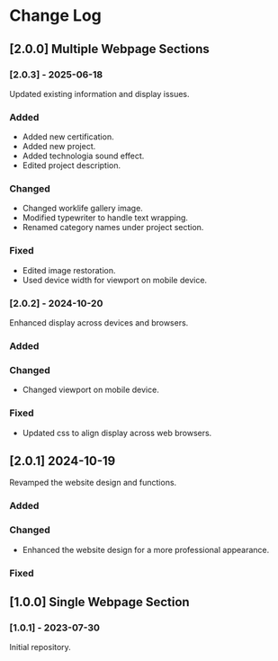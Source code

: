 # Change Log

## [2.0.0] Multiple Webpage Sections

### [2.0.3] - 2025-06-18
Updated existing information and display issues.
### Added
- Added new certification.
- Added new project.
- Added technologia sound effect.
- Edited project description.
### Changed
- Changed worklife gallery image.
- Modified typewriter to handle text wrapping.
- Renamed category names under project section.
### Fixed
- Edited image restoration.
- Used device width for viewport on mobile device.

### [2.0.2] - 2024-10-20
Enhanced display across devices and browsers.
### Added
### Changed
- Changed viewport on mobile device.
### Fixed
- Updated css to align display across web browsers.

## [2.0.1] 2024-10-19
Revamped the website design and functions.
### Added
### Changed
- Enhanced the website design for a more professional appearance.
### Fixed


## [1.0.0] Single Webpage Section

### [1.0.1] - 2023-07-30
Initial repository.
